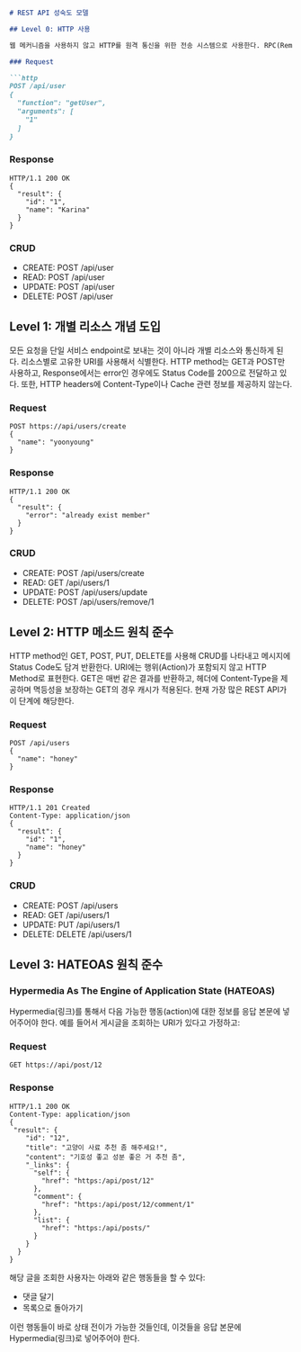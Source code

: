 ```markdown
# REST API 성숙도 모델

## Level 0: HTTP 사용

웹 메커니즘을 사용하지 않고 HTTP를 원격 통신을 위한 전송 시스템으로 사용한다. RPC(Remote Procedure Call) 형태로 리소스 구분 없이 설계된 HTTP API이다. 단 하나의 endpoint를 사용하고, 전달되는 서로 다른 매개변수를 통해 하나의 endpoint에서 여러 동작을 하게 된다. 매개 변수를 body로 전달하기 위해 HTTP method는 POST가 된다.

### Request

```http
POST /api/user
{
  "function": "getUser",
  "arguments": [
    "1"
  ]
}
```

### Response

```http
HTTP/1.1 200 OK
{
  "result": {
    "id": "1",
    "name": "Karina"
  }
}
```

### CRUD

- CREATE: POST /api/user
- READ:   POST /api/user
- UPDATE: POST /api/user
- DELETE: POST /api/user

## Level 1: 개별 리소스 개념 도입

모든 요청을 단일 서비스 endpoint로 보내는 것이 아니라 개별 리소스와 통신하게 된다. 리소스별로 고유한 URI를 사용해서 식별한다. HTTP method는 GET과 POST만 사용하고, Response에서는 error인 경우에도 Status Code를 200으로 전달하고 있다. 또한, HTTP headers에 Content-Type이나 Cache 관련 정보를 제공하지 않는다.

### Request

```http
POST https://api/users/create
{
  "name": "yoonyoung"
}
```

### Response

```http
HTTP/1.1 200 OK
{
  "result": {
    "error": "already exist member"
  }
}
```

### CRUD

- CREATE: POST /api/users/create
- READ:   GET /api/users/1
- UPDATE: POST /api/users/update
- DELETE: POST /api/users/remove/1

## Level 2: HTTP 메소드 원칙 준수

HTTP method인 GET, POST, PUT, DELETE를 사용해 CRUD를 나타내고 메시지에 Status Code도 담겨 반환한다. URI에는 행위(Action)가 포함되지 않고 HTTP Method로 표현한다. GET은 매번 같은 결과를 반환하고, 헤더에 Content-Type을 제공하며 멱등성을 보장하는 GET의 경우 캐시가 적용된다. 현재 가장 많은 REST API가 이 단계에 해당한다.

### Request

```http
POST /api/users
{
  "name": "honey"
}
```

### Response

```http
HTTP/1.1 201 Created
Content-Type: application/json
{
  "result": {
    "id": "1",
    "name": "honey"
  }
}
```

### CRUD

- CREATE: POST /api/users
- READ:   GET /api/users/1
- UPDATE: PUT /api/users/1
- DELETE: DELETE /api/users/1

## Level 3: HATEOAS 원칙 준수

### Hypermedia As The Engine of Application State (HATEOAS)

Hypermedia(링크)를 통해서 다음 가능한 행동(action)에 대한 정보를 응답 본문에 넣어주어야 한다. 예를 들어서 게시글을 조회하는 URI가 있다고 가정하고:

### Request

```http
GET https://api/post/12
```

### Response

```http
HTTP/1.1 200 OK
Content-Type: application/json
{
 "result": {
    "id": "12",
    "title": "고양이 사료 추천 좀 해주세요!",
    "content": "기호성 좋고 성분 좋은 거 추천 좀",
    "_links": {
      "self": {
        "href": "https:/api/post/12"
      },
      "comment": {
        "href": "https:/api/post/12/comment/1"
      },
      "list": {
        "href": "https:/api/posts/"
      }
    }
  }
}
```

해당 글을 조회한 사용자는 아래와 같은 행동들을 할 수 있다:

- 댓글 달기
- 목록으로 돌아가기

이런 행동들이 바로 상태 전이가 가능한 것들인데, 이것들을 응답 본문에 Hypermedia(링크)로 넣어주어야 한다.
```